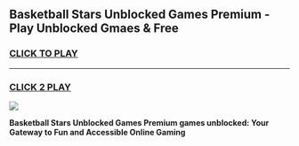 
## Basketball Stars Unblocked Games Premium - Play Unblocked Gmaes & Free
<h3>
<a href="https://news.freeplayer.one?title=Basketball_Stars_Unblocked_Games_Premium&ref=16F">CLICK TO PLAY</a></h3>
<hr>

<h3>
<a href="https://news.freeplayer.one?title=Basketball_Stars_Unblocked_Games_Premium&ref=16F">CLICK 2 PLAY</a>
  
</h3>

<a href="https://news.freeplayer.one?title=Basketball_Stars_Unblocked_Games_Premium&ref=16F/"><img src="https://clearcache.store/games.png"></a>


**Basketball Stars Unblocked Games Premium games unblocked: Your Gateway to Fun and Accessible Online Gaming**
